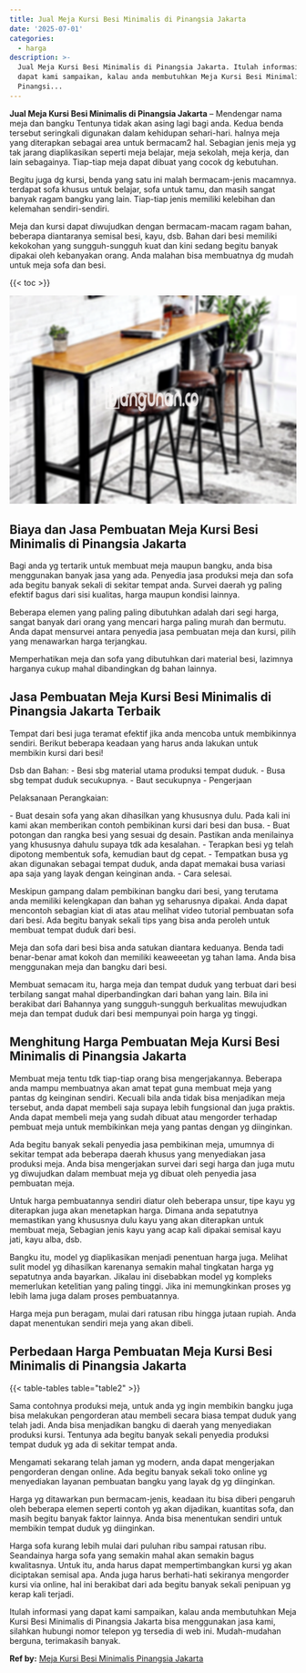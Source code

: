 ```yaml
---
title: Jual Meja Kursi Besi Minimalis di Pinangsia Jakarta
date: '2025-07-01'
categories:
  - harga
description: >-
  Jual Meja Kursi Besi Minimalis di Pinangsia Jakarta. Itulah informasi yang
  dapat kami sampaikan, kalau anda membutuhkan Meja Kursi Besi Minimalis di
  Pinangsi...
---
```


**Jual Meja Kursi Besi Minimalis di Pinangsia Jakarta** – Mendengar nama meja dan bangku Tentunya tidak akan asing lagi bagi anda. Kedua benda tersebut seringkali digunakan dalam kehidupan sehari-hari. halnya meja yang diterapkan sebagai area untuk bermacam2 hal. Sebagian jenis meja yg tak jarang diaplikasikan seperti meja belajar, meja sekolah, meja kerja, dan lain sebagainya. Tiap-tiap meja dapat dibuat yang cocok dg kebutuhan.

Begitu juga dg kursi, benda yang satu ini malah bermacam-jenis macamnya. terdapat sofa khusus untuk belajar, sofa untuk tamu, dan masih sangat banyak ragam bangku yang lain. Tiap-tiap jenis memiliki kelebihan dan kelemahan sendiri-sendiri.

Meja dan kursi dapat diwujudkan dengan bermacam-macam ragam bahan, beberapa diantaranya semisal besi, kayu, dsb. Bahan dari besi memiliki kekokohan yang sungguh-sungguh kuat dan kini sedang begitu banyak dipakai oleh kebanyakan orang. Anda malahan bisa membuatnya dg mudah untuk meja sofa dan besi.

{{< toc >}}

![Jual Meja Kursi Besi Minimalis di Pinangsia Jakarta](/images/jual-meja-besi-murah11.png)

## Biaya dan Jasa Pembuatan Meja Kursi Besi Minimalis di Pinangsia Jakarta

Bagi anda yg tertarik untuk membuat meja maupun bangku, anda bisa menggunakan banyak jasa yang ada. Penyedia jasa produksi meja dan sofa ada begitu banyak sekali di sekitar tempat anda. Survei daerah yg paling efektif bagus dari sisi kualitas, harga maupun kondisi lainnya.

Beberapa elemen yang paling paling dibutuhkan adalah dari segi harga, sangat banyak dari orang yang mencari harga paling murah dan bermutu. Anda dapat mensurvei antara penyedia jasa pembuatan meja dan kursi, pilih yang menawarkan harga terjangkau.

Memperhatikan meja dan sofa yang dibutuhkan dari material besi, lazimnya harganya cukup mahal dibandingkan dg bahan lainnya.

## Jasa Pembuatan Meja Kursi Besi Minimalis di Pinangsia Jakarta Terbaik

Tempat dari besi juga teramat efektif jika anda mencoba untuk membikinnya sendiri. Berikut beberapa keadaan yang harus anda lakukan untuk membikin kursi dari besi!

Dsb dan Bahan: - Besi sbg material utama produksi tempat duduk. - Busa sbg tempat duduk secukupnya. - Baut secukupnya - Pengerjaan

Pelaksanaan Perangkaian:

\- Buat desain sofa yang akan dihasilkan yang khususnya dulu. Pada kali ini kami akan memberikan contoh pembikinan kursi dari besi dan busa. - Buat potongan dan rangka besi yang sesuai dg desain. Pastikan anda menilainya yang khususnya dahulu supaya tdk ada kesalahan. - Terapkan besi yg telah dipotong membentuk sofa, kemudian baut dg cepat. - Tempatkan busa yg akan digunakan sebagai tempat duduk, anda dapat memakai busa variasi apa saja yang layak dengan keinginan anda. - Cara selesai.

Meskipun gampang dalam pembikinan bangku dari besi, yang terutama anda memiliki kelengkapan dan bahan yg seharusnya dipakai. Anda dapat mencontoh sebagian kiat di atas atau melihat video tutorial pembuatan sofa dari besi. Ada begitu banyak sekali tips yang bisa anda peroleh untuk membuat tempat duduk dari besi.

Meja dan sofa dari besi bisa anda satukan diantara keduanya. Benda tadi benar-benar amat kokoh dan memiliki keaweeetan yg tahan lama. Anda bisa menggunakan meja dan bangku dari besi.

Membuat semacam itu, harga meja dan tempat duduk yang terbuat dari besi terbilang sangat mahal diperbandingkan dari bahan yang lain. Bila ini berakibat dari Bahannya yang sungguh-sungguh berkualitas mewujudkan meja dan tempat duduk dari besi mempunyai poin harga yg tinggi.

## Menghitung Harga Pembuatan Meja Kursi Besi Minimalis di Pinangsia Jakarta

Membuat meja tentu tdk tiap-tiap orang bisa mengerjakannya. Beberapa anda mampu membuatnya akan amat tepat guna membuat meja yang pantas dg keinginan sendiri. Kecuali bila anda tidak bisa menjadikan meja tersebut, anda dapat membeli saja supaya lebih fungsional dan juga praktis. Anda dapat membeli meja yang sudah dibuat atau mengorder terhadap pembuat meja untuk membikinkan meja yang pantas dengan yg diinginkan.

Ada begitu banyak sekali penyedia jasa pembikinan meja, umumnya di sekitar tempat ada beberapa daerah khusus yang menyediakan jasa produksi meja. Anda bisa mengerjakan survei dari segi harga dan juga mutu yg diwujudkan dalam membuat meja yg dibuat oleh penyedia jasa pembuatan meja.

Untuk harga pembuatannya sendiri diatur oleh beberapa unsur, tipe kayu yg diterapkan juga akan menetapkan harga. Dimana anda sepatutnya memastikan yang khususnya dulu kayu yang akan diterapkan untuk membuat meja, Sebagian jenis kayu yang acap kali dipakai semisal kayu jati, kayu alba, dsb.

Bangku itu, model yg diaplikasikan menjadi penentuan harga juga. Melihat sulit model yg dihasilkan karenanya semakin mahal tingkatan harga yg sepatutnya anda bayarkan. Jikalau ini disebabkan model yg kompleks memerlukan ketelitian yang paling tinggi. Jika ini memungkinkan proses yg lebih lama juga dalam proses pembuatannya.

Harga meja pun beragam, mulai dari ratusan ribu hingga jutaan rupiah. Anda dapat menentukan sendiri meja yang akan dibeli.

## Perbedaan Harga Pembuatan Meja Kursi Besi Minimalis di Pinangsia Jakarta

{{< table-tables table="table2" >}}

Sama contohnya produksi meja, untuk anda yg ingin membikin bangku juga bisa melakukan pengorderan atau membeli secara biasa tempat duduk yang telah jadi. Anda bisa menjadikan bangku di daerah yang menyediakan produksi kursi. Tentunya ada begitu banyak sekali penyedia produksi tempat duduk yg ada di sekitar tempat anda.

Mengamati sekarang telah jaman yg modern, anda dapat mengerjakan pengorderan dengan online. Ada begitu banyak sekali toko online yg menyediakan layanan pembuatan bangku yang layak dg yg diinginkan.

Harga yg ditawarkan pun bermacam-jenis, keadaan itu bisa diberi pengaruh oleh beberapa elemen seperti contoh yg akan dijadikan, kuantitas sofa, dan masih begitu banyak faktor lainnya. Anda bisa menentukan sendiri untuk membikin tempat duduk yg diinginkan.

Harga sofa kurang lebih mulai dari puluhan ribu sampai ratusan ribu. Seandainya harga sofa yang semakin mahal akan semakin bagus kwalitasnya. Untuk itu, anda harus dapat mempertimbangkan kursi yg akan diciptakan semisal apa. Anda juga harus berhati-hati sekiranya mengorder kursi via online, hal ini berakibat dari ada begitu banyak sekali penipuan yg kerap kali terjadi.

Itulah informasi yang dapat kami sampaikan, kalau anda membutuhkan Meja Kursi Besi Minimalis di Pinangsia Jakarta bisa menggunakan jasa kami, silahkan hubungi nomor telepon yg tersedia di web ini. Mudah-mudahan berguna, terimakasih banyak.

**Ref by:** [Meja Kursi Besi Minimalis Pinangsia Jakarta](https://id.wikipedia.org/wiki/Meja)
